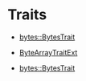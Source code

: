 # Traits

- [bytes::BytesTrait](./alexandria_bytes-bytes-BytesTrait.md)

- [ByteArrayTraitExt](./alexandria_bytes-byte_array_ext-ByteArrayTraitExt.md)

- [bytes::BytesTrait](./alexandria_bytes-bytes-BytesTrait.md)

